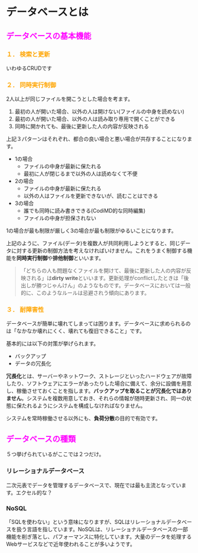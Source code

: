 データベースとは
===

## <font color=magenta>データベースの基本機能</font>

### <font color=orange>１． 検索と更新</font>
いわゆるCRUDです

### <font color=orange>２． 同時実行制御</font>
2人以上が同じファイルを開こうとした場合を考ます。

1. 最初の人が開いた場合、以外の人は開けない(ファイルの中身を読めない)
2. 最初の人が開いた場合、以外の人は読み取り専用で開くことができる
3. 同時に開かれても、最後に更新した人の内容が反映される

上記３パターンはそれぞれ、都合の良い場合と悪い場合が共存することになります。

- 1の場合
  - ファイルの中身が最新に保たれる
  - 最初に人が閉じるまで以外の人は読めなくて不便
- 2の場合
  - ファイルの中身が最新に保たれる
  - 以外の人はファイルを更新できないが、読むことはできる
- 3の場合
  - 誰でも同時に読み書きできる(CodiMD的な同時編集)
  - ファイルの中身が担保されない

1の場合が最も制限が厳しく3の場合が最も制限がゆるいことになります。

上記のように、ファイル(データ)を複数人が共同利用しようとすると、同じデータに対する更新の制御方法を考えなければいけません。これをうまく制御する機能を**同時実行制御**や**排他制御**といいます。

> 「どちらの人も問題なくファイルを開けて、最後に更新した人の内容が反映される」は**dirty write**といいます。更新処理がconflictしたときは「後出しが勝つじゃんけん」のようなものです。データベースにおいては一般的に、このようなルールは忌避されう傾向にあります。

### <font color=orange>３． 耐障害性</font>
データベースが簡単に壊れてしまっては困ります。データベースに求められるのは「なかなか壊れにくく、壊れても復旧できること」です。

基本的には以下の対策が挙げられます。

- バックアップ
- データの冗長化

**冗長化**とは、サーバーやネットワーク、ストレージといったハードウェアが故障したり、ソフトウェアにエラーがあったりした場合に備えて、余分に設備を用意し、稼働させておくことを指します。**バックアップを取ることが冗長化ではありません**。システムを複数用意しておき、それらの情報が随時更新され、同一の状態に保たれるようにシステムを構成しなければなりません。

システムを常時稼働させる以外にも、**負荷分散**の目的で有効です。

## <font color=magenta>データベースの種類</font>
５つ挙げられているがここでは２つだけ。

### リレーショナルデータベース
二次元表でデータを管理するデータベースで、現在では最も主流となっています。エクセル的な？

### NoSQL
「SQLを使わない」という意味になりますが、SQLはリレーショナルデータベースを扱う言語を指しています。NoSQLは、リレーショナルデータベースの一部機能を削ぎ落とし、パフォーマンスに特化しています。大量のデータを処理するWebサービスなどで近年使われることが多いようです。
